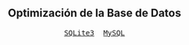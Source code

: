 <div align = center>
<h2>Optimización de la Base de Datos</h2>
&ensp;<a href="./SQLite3.md"><kbd>SQLite3</kbd></a>&ensp;
&ensp;<a href="./MySQL.md"><kbd>MySQL</kbd></a>&ensp;
</div>